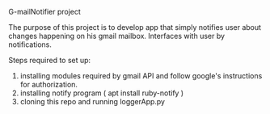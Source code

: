 G-mailNotifier project

The purpose of this project is to develop app that simply notifies user about 
changes happening on his gmail mailbox. Interfaces with user by notifications.

Steps required to set up:
1. installing modules required by gmail API and follow google's instructions for
authorization.
2. installing notify program ( apt install ruby-notify )
3. cloning this repo and running loggerApp.py
